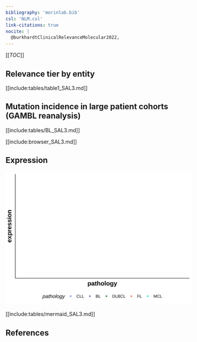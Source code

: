```yaml
---
bibliography: 'morinlab.bib'
csl: 'NLM.csl'
link-citations: true
nocite: |
  @burkhardtClinicalRelevanceMolecular2022, 
---
```

[[_TOC_]]


## Relevance tier by entity

[[include:tables/table1_SAL3.md]]

## Mutation incidence in large patient cohorts (GAMBL reanalysis)

[[include:tables/BL_SAL3.md]]


[[include:browser_SAL3.md]]

## Expression
![](images/gene_expression/SAL3_by_pathology.svg)
<!-- ORIGIN: burkhardtClinicalRelevanceMolecular2022b -->
<!-- BL: burkhardtClinicalRelevanceMolecular2022b -->

[[include:tables/mermaid_SAL3.md]]

## References

